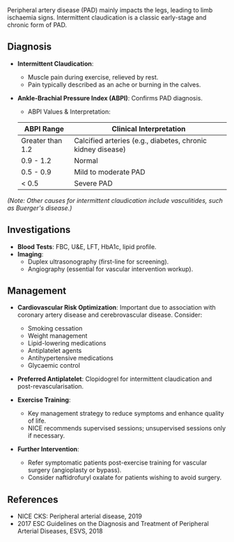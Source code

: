 Peripheral artery disease (PAD) mainly impacts the legs, leading to limb ischaemia signs. Intermittent claudication is a classic early-stage and chronic form of PAD.

## **Diagnosis**

- **Intermittent Claudication**: 
  - Muscle pain during exercise, relieved by rest.
  - Pain typically described as an ache or burning in the calves.

- **Ankle-Brachial Pressure Index (ABPI)**: Confirms PAD diagnosis. 
  - ABPI Values & Interpretation:

  | ABPI Range      | Clinical Interpretation                                     |
  |-----------------|-------------------------------------------------------------|
  | Greater than 1.2 | Calcified arteries (e.g., diabetes, chronic kidney disease) |
  | 0.9 - 1.2       | Normal                                                      |
  | 0.5 - 0.9       | Mild to moderate PAD                                       |
  | < 0.5           | Severe PAD                                                 |

*(Note: Other causes for intermittent claudication include vasculitides, such as Buerger's disease.)*

## **Investigations**

- **Blood Tests**: FBC, U&E, LFT, HbA1c, lipid profile.
- **Imaging**: 
  - Duplex ultrasonography (first-line for screening).
  - Angiography (essential for vascular intervention workup).

## **Management**

- **Cardiovascular Risk Optimization**: Important due to association with coronary artery disease and cerebrovascular disease. Consider:

  - Smoking cessation
  - Weight management
  - Lipid-lowering medications
  - Antiplatelet agents
  - Antihypertensive medications
  - Glycaemic control

- **Preferred Antiplatelet**: Clopidogrel for intermittent claudication and post-revascularisation.

- **Exercise Training**: 
  - Key management strategy to reduce symptoms and enhance quality of life.
  - NICE recommends supervised sessions; unsupervised sessions only if necessary.

- **Further Intervention**: 
  - Refer symptomatic patients post-exercise training for vascular surgery (angioplasty or bypass).
  - Consider naftidrofuryl oxalate for patients wishing to avoid surgery.

## **References**

- NICE CKS: Peripheral arterial disease, 2019
- 2017 ESC Guidelines on the Diagnosis and Treatment of Peripheral Arterial Diseases, ESVS, 2018